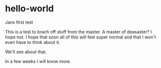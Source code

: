 # hello-world
Jans first test

This is a test to brach off stuff from the master. A master of deasaster? I hope not. I hope that soon all of this will feel super normal and that I won't even have to think about it.

We'll see about that.

In a few weeks I will know more.
